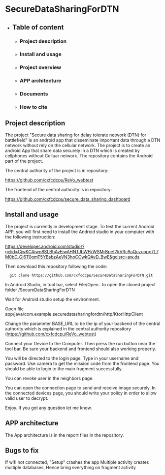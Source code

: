 # SecureDataSharingForDTN


* ## Table of content
   * ### Project description  
      

   * ### Install and usage
    

   * ### Project overview
   * ### APP architecture
   * ### Documents
   * ### How to cite
  
## Project description
  The project "Secure data sharing for delay tolerate network (DTN) for battlefield" is an android app that disseminate important data through a DTN network without rely on the cellular network.  The project is to create an android App that share data securely in a DTN which is created by cellphones without Celluar network. The repository contains the Android part of the project. 
  
  The central authority of the project is in repository:
    
  https://github.com/cxfcdcpu/ReVo_webtest
    
  The frontend of the centrol authority is in repository:
    
  https://github.com/cxfcdcpu/secure_data_sharing_dashboard


##  Install and usage
  The project is currently in development stage. To test the current Android APP, you will first need to install the Android studio in your computer with the following instruction:
  
  https://developer.android.com/studio/?gclid=CjwKCAjwn8SLBhAyEiwAHNTJbWFkWSMrBpef7kVRc9aQuzuopc7L7M0bD_Gj6T0omT5YBsbzAeVN3hoCCwkQAvD_BwE&gclsrc=aw.ds
  
  Then download this repository following the code:
  
      git clone https://github.com/cxfcdcpu/SecureDataSharingForDTN.git
      
  In Android Studio, in tool bar, select File/Open.. to open the cloned project folder /SecureDataSharingForDTN
  
  Wait for Android studio setup the environment. 
  
  Open file app/java/com.example.securedatasharingfordtn/http/KtorHttpClient
  
  Change the parameter BASE_URL to be the ip of your backend of the central authority which is explained in the central authority repository (https://github.com/cxfcdcpu/ReVo_webtest)
  
  Connect your Device to the Computer. Then press the run button near the tool bar. Be sure your backend and frontend should also working properly.
  
  You will be directed to the login page. Type in your username and password. Use camera to get the mission code from the frontend page. You should be able to login to the main fragment successfully. 
  
  You can revoke user in the neighbors page.
  
  You can open the connection page to send and receive image securely. In the connected devices page, you should write your policy in order to allow valid user to decrypt. 
  
  Enjoy. If you got any question let me know. 
  
  
## APP architecture

  The App architecture is in the report files in the repository.
  
  
## Bugs to fix
If wifi not connected, "Setup" crashes the app
Multiple activity creates multiple databases, Hence bring everything on fragment activity
